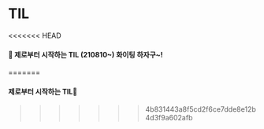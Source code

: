 # TIL
<<<<<<< HEAD
#### 🐹 제로부터 시작하는 TIL (210810~) 화이팅 하자구~!
=======
#### 제로부터 시작하는 TIL🐹
>>>>>>> 4b831443a8f5cd2f6ce7dde8e12b4d3f9a602afb
